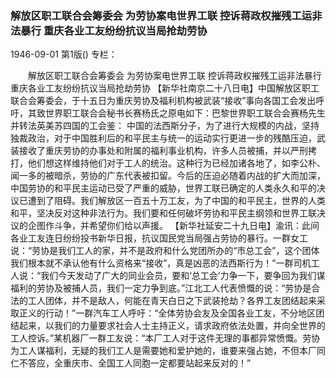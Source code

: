 ### 解放区职工联合会筹委会  为劳协案电世界工联  控诉蒋政权摧残工运非法暴行  重庆各业工友纷纷抗议当局抢劫劳协

1946-09-01
第1版()
专栏：

　　解放区职工联合会筹委会
    为劳协案电世界工联
    控诉蒋政权摧残工运非法暴行
    重庆各业工友纷纷抗议当局抢劫劳协
    【新华社南京二十八日电】中国解放区职工联合会筹委会，于十五日为重庆劳协及福利机构被武装“接收”事向各国工会发出呼吁，其致世界职工联合会秘书长赛杨氏之原电如下：巴黎世界职工联合会赛杨先生并转法英美苏四国的工会鉴：
    中国的法西斯分子，为了进行大规模的内战，坚持独裁政治，对于中国胜利后的和平民主与统一的运动实行更进一步的残酷压迫，武装接收了重庆劳协的办事处和附属的福利事业机构，许多人员被捕，并以严刑拷打，他们想这样维持他们对于工人的统治。这种行为已经加诸各地了，如李公朴、闻一多的被暗杀，劳协的广东代表被扣留。今后的压迫必随着内战的扩大而加深，中国劳协的和平民主运动已受了严重的威胁，世界工联已确定的人类永久和平的决议已遭到了阻碍。我们解放区一百五十万工友，为了中国的和平民主，世界的人类和平，坚决反对这种非法行为。我们要和任何破坏劳协和平民主纲领和世界工联决议的企图作斗争，并希望你们给以声援。
    【新华社延安二十九日电】渝讯：此间各业工友连日纷纷投书新华日报，抗议国民党当局强占劳协的暴行。一群女工说：“劳协是我们工人的家，并不是政府和什么党团所办的“市总工会”，这个团体我们根本就不承认他有什么资格来“接收”，真是凶恶的法西斯行为！”一群司机工人说：“我们今天发动了广大的同业会员，要和‘总工会’力争一下，要争回为我们谋福利的劳协及被捕人员，我们一定力争到底。”江北工人代表愤慨的说：“劳协是合法的工人团体，并不是敌人，何能在青天白日之下武装抢劫？各界工友团结起来采取正义的行动！”一群汽车工人呼吁：“全体劳协会友及全国各业工友，不分地区团结起来，以我们的力量要求社会人士主持正义，请求政府依法处置，并向全世界的工人控诉。”某机器厂一群工友说：“本厂工人对于这件无理的事都异常愤慨。劳协为工人谋福利，无疑的我们工人是需要她和爱护她的，谁要来强占她，不但本厂同仁不答应，全重庆市、全国工人同胞一定都要站起来反对的！”
